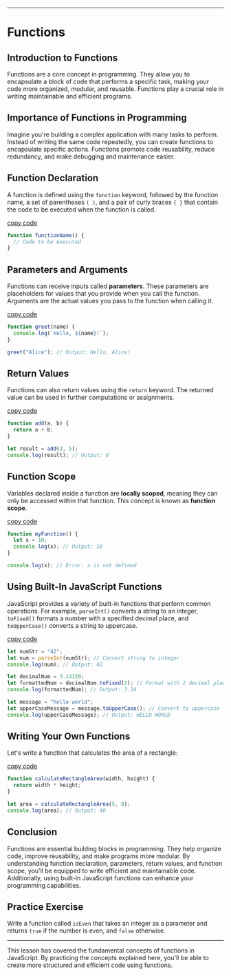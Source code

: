 
---

# Functions

## Introduction to Functions

Functions are a core concept in programming. They allow you to encapsulate a block of code that performs a specific task, making your code more organized, modular, and reusable. Functions play a crucial role in writing maintainable and efficient programs.

## Importance of Functions in Programming

Imagine you're building a complex application with many tasks to perform. Instead of writing the same code repeatedly, you can create functions to encapsulate specific actions. Functions promote code reusability, reduce redundancy, and make debugging and maintenance easier.

## Function Declaration

A function is defined using the `function` keyword, followed by the function name, a set of parentheses `( )`, and a pair of curly braces `{ }` that contain the code to be executed when the function is called.

[copy code](www.code1.com)
```javascript
function functionName() {
  // Code to be executed
}
```

## Parameters and Arguments

Functions can receive inputs called **parameters**. These parameters are placeholders for values that you provide when you call the function. Arguments are the actual values you pass to the function when calling it.

[copy code](www.code2.com)
```javascript
function greet(name) {
  console.log(`Hello, ${name}!`);
}

greet("Alice"); // Output: Hello, Alice!
```

## Return Values

Functions can also return values using the `return` keyword. The returned value can be used in further computations or assignments.

[copy code](www.code3.com)
```javascript
function add(a, b) {
  return a + b;
}

let result = add(3, 5);
console.log(result); // Output: 8
```

## Function Scope

Variables declared inside a function are **locally scoped**, meaning they can only be accessed within that function. This concept is known as **function scope**.

[copy code](www.code4.com)
```javascript
function myFunction() {
  let x = 10;
  console.log(x); // Output: 10
}

console.log(x); // Error: x is not defined
```

## Using Built-In JavaScript Functions

JavaScript provides a variety of built-in functions that perform common operations. For example, `parseInt()` converts a string to an integer, `toFixed()` formats a number with a specified decimal place, and `toUpperCase()` converts a string to uppercase.


[copy code](www.code5.com)
```javascript
let numStr = "42";
let num = parseInt(numStr); // Convert string to integer
console.log(num); // Output: 42

let decimalNum = 3.14159;
let formattedNum = decimalNum.toFixed(2); // Format with 2 decimal places
console.log(formattedNum); // Output: 3.14

let message = "hello world";
let upperCaseMessage = message.toUpperCase(); // Convert to uppercase
console.log(upperCaseMessage); // Output: HELLO WORLD
```

## Writing Your Own Functions

Let's write a function that calculates the area of a rectangle:

[copy code](www.code6.com)
```javascript
function calculateRectangleArea(width, height) {
  return width * height;
}

let area = calculateRectangleArea(5, 8);
console.log(area); // Output: 40
```

## Conclusion

Functions are essential building blocks in programming. They help organize code, improve reusability, and make programs more modular. By understanding function declaration, parameters, return values, and function scope, you'll be equipped to write efficient and maintainable code. Additionally, using built-in JavaScript functions can enhance your programming capabilities.

## Practice Exercise

Write a function called `isEven` that takes an integer as a parameter and returns `true` if the number is even, and `false` otherwise.

---

This lesson has covered the fundamental concepts of functions in JavaScript. By practicing the concepts explained here, you'll be able to create more structured and efficient code using functions.